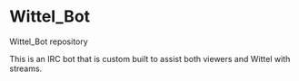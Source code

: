 # Wittel_Bot
Wittel_Bot repository

This is an IRC bot that is custom built to assist both viewers and Wittel with streams.
